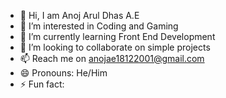 - 👋 Hi, I am Anoj Arul Dhas A.E
- 👀 I’m interested in Coding and Gaming
- 🌱 I’m currently learning Front End Development
- 💞️ I’m looking to collaborate on simple projects
- 📫 Reach me on anojae18122001@gmail.com
- 😄 Pronouns: He/Him
- ⚡ Fun fact: 

<!---
AnojAE-Git/AnojAE-Git is a ✨ special ✨ repository because its `README.md` (this file) appears on your GitHub profile.
You can click the Preview link to take a look at your changes.
--->
